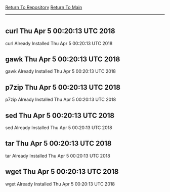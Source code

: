 [Return To Repository](https://github.com/deathbybandaid/piholeparser/)
[Return To Main](https://github.com/deathbybandaid/piholeparser/blob/master/RecentRunLogs/Mainlog.md)
____________________________________
# 
## curl Thu Apr 5 00:20:13 UTC 2018
curl Already Installed Thu Apr 5 00:20:13 UTC 2018
## gawk Thu Apr 5 00:20:13 UTC 2018
gawk Already Installed Thu Apr 5 00:20:13 UTC 2018
## p7zip Thu Apr 5 00:20:13 UTC 2018
p7zip Already Installed Thu Apr 5 00:20:13 UTC 2018
## sed Thu Apr 5 00:20:13 UTC 2018
sed Already Installed Thu Apr 5 00:20:13 UTC 2018
## tar Thu Apr 5 00:20:13 UTC 2018
tar Already Installed Thu Apr 5 00:20:13 UTC 2018
## wget Thu Apr 5 00:20:13 UTC 2018
wget Already Installed Thu Apr 5 00:20:13 UTC 2018
